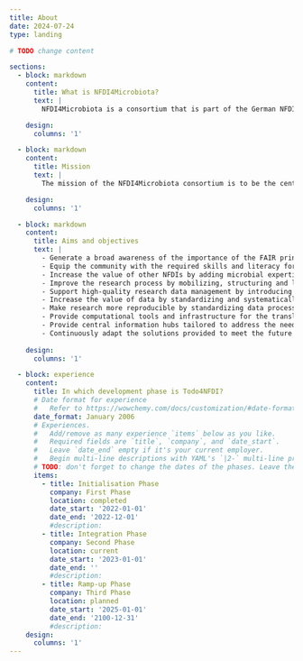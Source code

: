 ```yaml
---
title: About
date: 2024-07-24
type: landing

# TODO change content

sections:
  - block: markdown
    content:
      title: What is NFDI4Microbiota?
      text: |
        NFDI4Microbiota is a consortium that is part of the German NFDI (National research Data Infrastructure). The vision of the NFDI4Microbiota consortium is that researchers in microbiology (including bacteriology, virology, protistology, mycology and parasitology) can translate research data easily into a deep understanding of microbial species and their interactions on a molecular level.

    design:
      columns: '1'

  - block: markdown
    content:
      title: Mission
      text: |
        The mission of the NFDI4Microbiota consortium is to be the central hub in Germany for supporting the microbiology community with access to data, analysis services, data/metadata standards and training.

    design:
      columns: '1'

  - block: markdown
    content:
      title: Aims and objectives
      text: |
        - Generate a broad awareness of the importance of the FAIR principles, open science and reproducible research in the microbiological community and drive a cultural change toward their widespread adaptation.
        - Equip the community with the required skills and literacy for efficient and data-driven microbial research by providing a comprehensive training program.
        - Increase the value of other NFDIs by adding microbial expertise and connecting the national and international microbiology communities.
        - Improve the research process by mobilizing, structuring and linking available data, information and knowledge related to microorganisms.
        - Support high-quality research data management by introducing professional data stewards into the microbiological research process.
        - Increase the value of data by standardizing and systematically collecting rich metadata and building tools for querying.
        - Make research more reproducible by standardizing data processing and analysis.
        - Provide computational tools and infrastructure for the translation of data into new knowledge.
        - Provide central information hubs tailored to address the needs of the microbial research community and its sub-fields.
        - Continuously adapt the solutions provided to meet the future needs of our microbiology community.
  
    design:
      columns: '1'

  - block: experience
    content:
      title: In which development phase is Todo4NFDI?
      # Date format for experience
      #   Refer to https://wowchemy.com/docs/customization/#date-format
      date_format: January 2006
      # Experiences.
      #   Add/remove as many experience `items` below as you like.
      #   Required fields are `title`, `company`, and `date_start`.
      #   Leave `date_end` empty if it's your current employer.
      #   Begin multi-line descriptions with YAML's `|2-` multi-line prefix.
      # TODO: don't forget to change the dates of the phases. Leave the 'date_end' of your current phase empty, so it is marked active
      items:
        - title: Initialisation Phase
          company: First Phase
          location: completed
          date_start: '2022-01-01'
          date_end: '2022-12-01'
          #description: 
        - title: Integration Phase
          company: Second Phase
          location: current
          date_start: '2023-01-01'
          date_end: ''
          #description: 
        - title: Ramp-up Phase
          company: Third Phase
          location: planned
          date_start: '2025-01-01'
          date_end: '2100-12-31'
          #description: 
    design:
      columns: '1'
---
```

